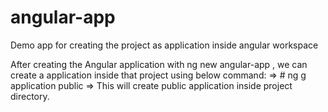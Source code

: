 # angular-app
Demo app for creating the project as application inside angular workspace

After creating the Angular application with ng new angular-app , we can create a application inside that project using below command:
=> # ng g application public => This will create public application inside project directory. 
